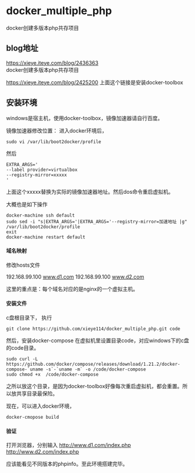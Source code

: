 # docker_multiple_php
docker创建多版本php共存项目

## blog地址

https://xieye.iteye.com/blog/2436363  
docker创建多版本php共存项目

https://xieye.iteye.com/blog/2425200
上面这个链接是安装docker-toolbox

## 安装环境
windows是宿主机，使用docker-toolbox，镜像加速器请自行百度。

镜像加速器修改位置：
进入docker环境后，

    sudo vi /var/lib/boot2docker/profile

然后

    EXTRA_ARGS='
    --label provider=virtualbox
    --registry-mirror=xxxxx
    '

上面这个xxxxx替换为实际的镜像加速器地址。然后dos命令重启虚拟机。

大概也是如下操作

    docker-machine ssh default 
    sudo sed -i "s|EXTRA_ARGS='|EXTRA_ARGS='--registry-mirror=加速地址 |g" /var/lib/boot2docker/profile 
    exit 
    docker-machine restart default


#### 域名映射
修改hosts文件

192.168.99.100 www.d1.com
192.168.99.100 www.d2.com

这里的重点是：每个域名对应的是nginx的一个虚拟主机。

#### 安装文件
c盘根目录下，
执行

    git clone https://github.com/xieye114/docker_multiple_php.git code

然后，安装docker-compose
   在虚拟机里设置目录code，对应windows下的c盘的code目录。

    sudo curl -L https://github.com/docker/compose/releases/download/1.21.2/docker-compose-`uname -s`-`uname -m` -o /code/docker-compose  
    sudo chmod +x  /code/docker-compose

之所以放这个目录，是因为docker-toolbox好像每次重启虚拟机，都会重置。所以放共享目录最保险。

现在，可以进入docker环境，

    docker-cmopose build




#### 验证
打开浏览器，分别输入
http://www.d1.com/index.php
http://www.d2.com/index.php

应该能看见不同版本的phpinfo。至此环境搭建完毕。






